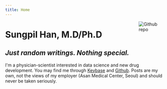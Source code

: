 ```yaml
---
title: Home
---
```


[<img src="https://avatars2.githubusercontent.com/u/6946821?v=4&s=460" style="max-width:15%;min-width:40px;float:right;" alt="Github repo" />](https://github.com/rbind/shanmdphd.rbind.io)

# Sungpil Han, M.D/Ph.D

## _Just random writings. Nothing special._

I'm a physician-scientist interested in data science and new drug development. You may find me through [Keybase](https://keybase.io/shanmdphd/) and [Github](https://github.com/shanmdphd). Posts are my own, not the views of my employer (Asan Medical Center, Seoul) and should never be taken seriously.

